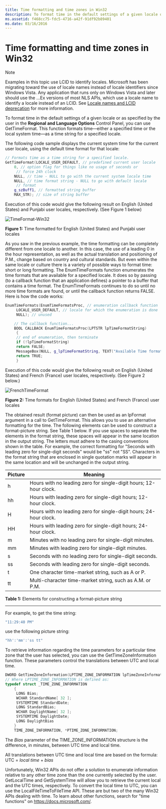 ```yaml
---
title: Time formatting and time zones in Win32
description: To format time in the default settings of a given locale or as specified by the user in the **Regional and Language Options** Control Panel, you can use GetTimeFormat. 
ms.assetid: f468cc75-fdc5-4716-a42f-91df92b89401
ms.date: 03/16/2016
---
```

# Time formatting and time zones in Win32

> [!NOTE]
> Examples in this topic use LCID to identify locales.
> Microsoft has been migrating toward the use of locale names instead of locale identifiers since Windows Vista.
> Any application that runs only on Windows Vista and later should use the ...Ex versions of most NLS APIs,
> which use a locale name to identify a locale instead of an LCID.
> See [Locale names and LCID deprecation](locale-names.md) for more information.

To format time in the default settings of a given locale or as specified by the user in the **Regional and Language Options** Control Panel, you can use GetTimeFormat.
This function formats time—either a specified time or the local system time—as a time string for a specified locale.

The following code sample displays the current system time for the current user locale, using the default time format for that locale:

```cpp
// Formats time as a time string for a specified locale.
GetTimeFormat(LOCALE_USER_DEFAULT, // predefined current user locale
    0, // option flag for things like no usage of seconds or
     // force 24h clock
    NULL, // time - NULL to go with the current system locale time
    NULL, // time format string - NULL to go with default locale
     // format
    g_szBuff1, // formatted string buffer
    MAX_STR); // size of string buffer
```

Execution of this code would give the following result on English (United States) and Punjabi user locales, respectively. (See Figure 1 below)

![TimeFormat-Win32](./images/Punjabi_Time.jpg "TimeFormat-Win32")

**Figure 1:** Time formatted for English (United States) and Punjabi user locales

As you saw in the previous example, the time formatting can be completely different from one locale to another.
In this case, the use of a leading 0 in the hour representation, as well as the actual translation and positioning of P.M., change based on country and cultural standards.
But even within the same locale or culture there is a variety of possible ways to format time: short or long formatting.
The EnumTimeFormats function enumerates the time formats that are available for a specified locale.
It does so by passing (to a callback function that an application defines) a pointer to a buffer that contains a time format.
The EnumTimeFormats continues to do so until no more time formats are found, or until the callback function returns FALSE.
Here is how the code works:

```cpp
EnumTimeFormats(EnumTimeFormatsProc, // enumeration callback function
     LOCALE_USER_DEFAULT, // locale for which the enumeration is done
     NULL); // unused

    // The callback function...
    BOOL CALLBACK EnumTimeFormatsProc(LPTSTR lpTimeFormatString)
     {
     // end of enumeration, then terminate
     if (!lpTimeFormatString)
     return FALSE;
     MessageBox(NULL, g_lpTimeFormatString, TEXT("Available Time format"), MB_OK);
     return TRUE;
     }
```

Execution of this code would give the following result on English (United States) and French (France) user locales, respectively. (See Figure 2 below.)

![FrenchTimeFormat](./images/French_Time.jpg "FrenchTimeFormat")

**Figure 2:** Time formats for English (United States) and French (France) user locales

The obtained result (format picture) can then be used as an lpFormat argument in a call to GetTimeFormat.
This allows you to use an alternative formatting for the time.
The following elements can be used to construct a format-picture string.
See Table 1 below.
If you use spaces to separate the elements in the format string, these spaces will appear in the same location in the output string.
The letters must adhere to the casing conventions shown in the table.
For example, the correct formatting for "Seconds with leading zero for single-digit seconds" would be "ss" not "SS".
Characters in the format string that are enclosed in single quotation marks will appear in the same location and will be unchanged in the output string.

| Picture | Meaning |
| -- | -- |
| h  | Hours with no leading zero for single-digit hours; 12-hour clock. |
| hh | Hours with leading zero for single-digit hours; 12-hour clock. |
| H  | Hours with no leading zero for single-digit hours; 24-hour clock. |
| HH | Hours with leading zero for single-digit hours; 24-hour clock. |
| m  | Minutes with no leading zero for single-digit minutes. |
| mm | Minutes with leading zero for single-digit minutes. |
| s  | Seconds with no leading zero for single-digit seconds. |
| ss | Seconds with leading zero for single-digit seconds. |
| t  | One character time-market string, such as A or P. |
| tt | Multi-character time-market string, such as A.M. or P.M. |

**Table 1:** Elements for constructing a format-picture string

------------------------------------------------------------------------

For example, to get the time string:

```cpp
"11:29:40 PM"
```

use the following picture string:

```cpp
"hh':'mm':'ss tt"
```

To retrieve information regarding the time parameters for a particular time zone that the user has selected, you can use the GetTimeZoneInformation function.
These parameters control the translations between UTC and local time.

```cpp
DWORD GetTimeZoneInformation(LPTIME_ZONE_INFORMATION lpTimeZoneInformation);
// Where LPTIME_ZONE_INFORMATION is defined as:
typedef struct _TIME_ZONE_INFORMATION
    {
     LONG Bias;
     WCHAR StandardName[ 32 ];
     SYSTEMTIME StandardDate;
     LONG StandardBias;
     WCHAR DaylightName[ 32 ];
     SYSTEMTIME DaylightDate;
     LONG DaylightBias
    }
    TIME_ZONE_INFORMATION, *PTIME_ZONE_INFORMATION;
```

The *Bias* parameter of the TIME\_ZONE\_INFORMATION structure is the difference, in minutes, between UTC time and local time.

All translations between UTC time and local time are based on the formula: UTC = _local time_ + _bias_

Unfortunately, Win32 APIs do not offer a solution to enumerate information relative to any other time zone than the one currently selected by the user.
GetLocalTime and GetSystemTime will allow you to retrieve the current local and the UTC times, respectively.
To convert the local time to UTC, you can use the LocalFileTimeToFileTime API.
These are but two of the many Win32 APIs dealing with time.
To learn about other functions, search for "time functions" on <https://docs.microsoft.com/>.
